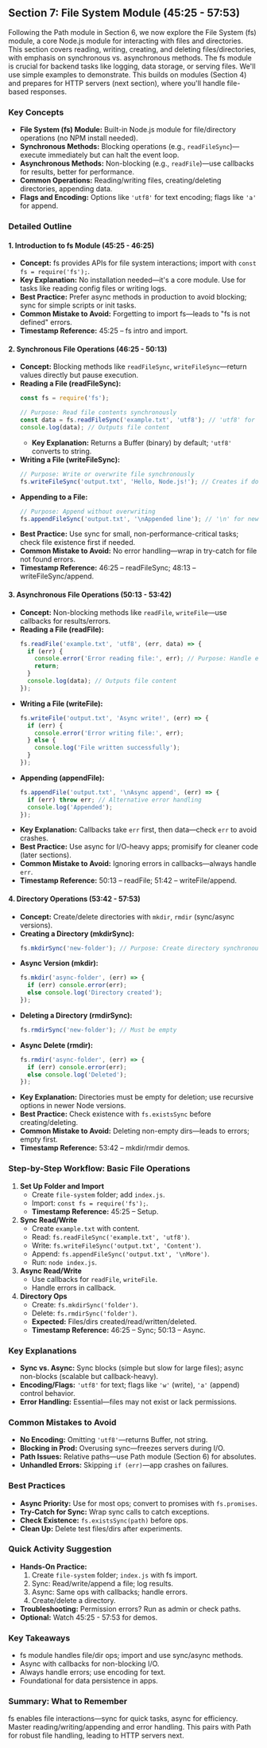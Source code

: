 ## Section 7: File System Module (45:25 - 57:53)

Following the Path module in Section 6, we now explore the File System (fs) module, a core Node.js module for interacting with files and directories. This section covers reading, writing, creating, and deleting files/directories, with emphasis on synchronous vs. asynchronous methods. The fs module is crucial for backend tasks like logging, data storage, or serving files. We'll use simple examples to demonstrate. This builds on modules (Section 4) and prepares for HTTP servers (next section), where you'll handle file-based responses.

### Key Concepts
- **File System (fs) Module:** Built-in Node.js module for file/directory operations (no NPM install needed).
- **Synchronous Methods:** Blocking operations (e.g., `readFileSync`)—execute immediately but can halt the event loop.
- **Asynchronous Methods:** Non-blocking (e.g., `readFile`)—use callbacks for results, better for performance.
- **Common Operations:** Reading/writing files, creating/deleting directories, appending data.
- **Flags and Encoding:** Options like `'utf8'` for text encoding; flags like `'a'` for append.

### Detailed Outline

#### 1. Introduction to fs Module (45:25 - 46:25)
- **Concept:** fs provides APIs for file system interactions; import with `const fs = require('fs');`.
- **Key Explanation:** No installation needed—it's a core module. Use for tasks like reading config files or writing logs.
- **Best Practice:** Prefer async methods in production to avoid blocking; sync for simple scripts or init tasks.
- **Common Mistake to Avoid:** Forgetting to import fs—leads to "fs is not defined" errors.
- **Timestamp Reference:** 45:25 – fs intro and import.

#### 2. Synchronous File Operations (46:25 - 50:13)
- **Concept:** Blocking methods like `readFileSync`, `writeFileSync`—return values directly but pause execution.
- **Reading a File (readFileSync):**
  ```javascript
  const fs = require('fs');

  // Purpose: Read file contents synchronously
  const data = fs.readFileSync('example.txt', 'utf8'); // 'utf8' for text; omit for Buffer
  console.log(data); // Outputs file content
  ```
  - **Key Explanation:** Returns a Buffer (binary) by default; `'utf8'` converts to string.
- **Writing a File (writeFileSync):**
  ```javascript
  // Purpose: Write or overwrite file synchronously
  fs.writeFileSync('output.txt', 'Hello, Node.js!'); // Creates if doesn't exist
  ```
- **Appending to a File:**
  ```javascript
  // Purpose: Append without overwriting
  fs.appendFileSync('output.txt', '\nAppended line'); // '\n' for new line
  ```
- **Best Practice:** Use sync for small, non-performance-critical tasks; check file existence first if needed.
- **Common Mistake to Avoid:** No error handling—wrap in try-catch for file not found errors.
- **Timestamp Reference:** 46:25 – readFileSync; 48:13 – writeFileSync/append.

#### 3. Asynchronous File Operations (50:13 - 53:42)
- **Concept:** Non-blocking methods like `readFile`, `writeFile`—use callbacks for results/errors.
- **Reading a File (readFile):**
  ```javascript
  fs.readFile('example.txt', 'utf8', (err, data) => {
    if (err) {
      console.error('Error reading file:', err); // Purpose: Handle errors (e.g., file not found)
      return;
    }
    console.log(data); // Outputs file content
  });
  ```
- **Writing a File (writeFile):**
  ```javascript
  fs.writeFile('output.txt', 'Async write!', (err) => {
    if (err) {
      console.error('Error writing file:', err);
    } else {
      console.log('File written successfully');
    }
  });
  ```
- **Appending (appendFile):**
  ```javascript
  fs.appendFile('output.txt', '\nAsync append', (err) => {
    if (err) throw err; // Alternative error handling
    console.log('Appended');
  });
  ```
- **Key Explanation:** Callbacks take `err` first, then data—check `err` to avoid crashes.
- **Best Practice:** Use async for I/O-heavy apps; promisify for cleaner code (later sections).
- **Common Mistake to Avoid:** Ignoring errors in callbacks—always handle `err`.
- **Timestamp Reference:** 50:13 – readFile; 51:42 – writeFile/append.

#### 4. Directory Operations (53:42 - 57:53)
- **Concept:** Create/delete directories with `mkdir`, `rmdir` (sync/async versions).
- **Creating a Directory (mkdirSync):**
  ```javascript
  fs.mkdirSync('new-folder'); // Purpose: Create directory synchronously
  ```
- **Async Version (mkdir):**
  ```javascript
  fs.mkdir('async-folder', (err) => {
    if (err) console.error(err);
    else console.log('Directory created');
  });
  ```
- **Deleting a Directory (rmdirSync):**
  ```javascript
  fs.rmdirSync('new-folder'); // Must be empty
  ```
- **Async Delete (rmdir):**
  ```javascript
  fs.rmdir('async-folder', (err) => {
    if (err) console.error(err);
    else console.log('Deleted');
  });
  ```
- **Key Explanation:** Directories must be empty for deletion; use recursive options in newer Node versions.
- **Best Practice:** Check existence with `fs.existsSync` before creating/deleting.
- **Common Mistake to Avoid:** Deleting non-empty dirs—leads to errors; empty first.
- **Timestamp Reference:** 53:42 – mkdir/rmdir demos.

### Step-by-Step Workflow: Basic File Operations
1. **Set Up Folder and Import**
   - Create `file-system` folder; add `index.js`.
   - Import: `const fs = require('fs');`.
   - **Timestamp Reference:** 45:25 – Setup.
2. **Sync Read/Write**
   - Create `example.txt` with content.
   - Read: `fs.readFileSync('example.txt', 'utf8')`.
   - Write: `fs.writeFileSync('output.txt', 'Content')`.
   - Append: `fs.appendFileSync('output.txt', '\nMore')`.
   - Run: `node index.js`.
3. **Async Read/Write**
   - Use callbacks for `readFile`, `writeFile`.
   - Handle errors in callback.
4. **Directory Ops**
   - Create: `fs.mkdirSync('folder')`.
   - Delete: `fs.rmdirSync('folder')`.
   - **Expected:** Files/dirs created/read/written/deleted.
   - **Timestamp Reference:** 46:25 – Sync; 50:13 – Async.

### Key Explanations
- **Sync vs. Async:** Sync blocks (simple but slow for large files); async non-blocks (scalable but callback-heavy).
- **Encoding/Flags:** `'utf8'` for text; flags like `'w'` (write), `'a'` (append) control behavior.
- **Error Handling:** Essential—files may not exist or lack permissions.

### Common Mistakes to Avoid
- **No Encoding:** Omitting `'utf8'`—returns Buffer, not string.
- **Blocking in Prod:** Overusing sync—freezes servers during I/O.
- **Path Issues:** Relative paths—use Path module (Section 6) for absolutes.
- **Unhandled Errors:** Skipping `if (err)`—app crashes on failures.

### Best Practices
- **Async Priority:** Use for most ops; convert to promises with `fs.promises`.
- **Try-Catch for Sync:** Wrap sync calls to catch exceptions.
- **Check Existence:** `fs.existsSync(path)` before ops.
- **Clean Up:** Delete test files/dirs after experiments.

### Quick Activity Suggestion
- **Hands-On Practice:**
  1. Create `file-system` folder; `index.js` with fs import.
  2. Sync: Read/write/append a file; log results.
  3. Async: Same ops with callbacks; handle errors.
  4. Create/delete a directory.
- **Troubleshooting:** Permission errors? Run as admin or check paths.
- **Optional:** Watch 45:25 - 57:53 for demos.

### Key Takeaways
- fs module handles file/dir ops; import and use sync/async methods.
- Async with callbacks for non-blocking I/O.
- Always handle errors; use encoding for text.
- Foundational for data persistence in apps.

### Summary: What to Remember
fs enables file interactions—sync for quick tasks, async for efficiency. Master reading/writing/appending and error handling. This pairs with Path for robust file handling, leading to HTTP servers next.
